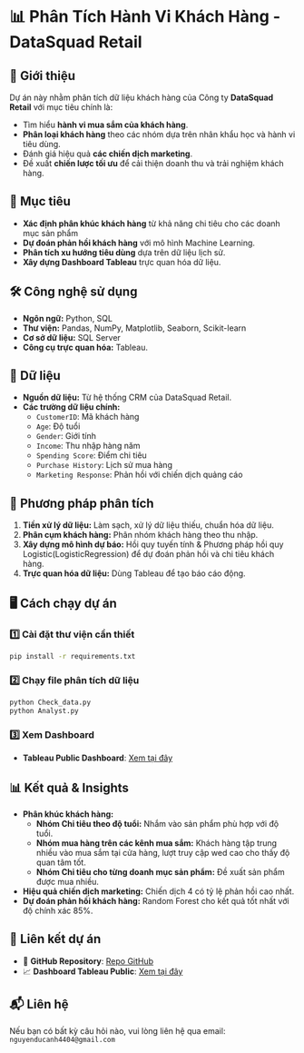# 📊 Phân Tích Hành Vi Khách Hàng - DataSquad Retail

## 📝 Giới thiệu
Dự án này nhằm phân tích dữ liệu khách hàng của Công ty **DataSquad Retail** với mục tiêu chính là:
- Tìm hiểu **hành vi mua sắm của khách hàng**.
- **Phân loại khách hàng** theo các nhóm dựa trên nhân khẩu học và hành vi tiêu dùng.
- Đánh giá hiệu quả **các chiến dịch marketing**.
- Đề xuất **chiến lược tối ưu** để cải thiện doanh thu và trải nghiệm khách hàng.

## 🚀 Mục tiêu
- **Xác định phân khúc khách hàng** từ khả năng chi tiêu cho các doanh mục sản phẩm
- **Dự đoán phản hồi khách hàng** với mô hình Machine Learning.
- **Phân tích xu hướng tiêu dùng** dựa trên dữ liệu lịch sử.
- **Xây dựng Dashboard Tableau** trực quan hóa dữ liệu.

## 🛠 Công nghệ sử dụng
- **Ngôn ngữ:** Python, SQL
- **Thư viện:** Pandas, NumPy, Matplotlib, Seaborn, Scikit-learn
- **Cơ sở dữ liệu:** SQL Server
- **Công cụ trực quan hóa:** Tableau.

## 📂 Dữ liệu
- **Nguồn dữ liệu:** Từ hệ thống CRM của DataSquad Retail.
- **Các trường dữ liệu chính:**
  - `CustomerID`: Mã khách hàng
  - `Age`: Độ tuổi
  - `Gender`: Giới tính
  - `Income`: Thu nhập hàng năm
  - `Spending Score`: Điểm chi tiêu
  - `Purchase History`: Lịch sử mua hàng
  - `Marketing Response`: Phản hồi với chiến dịch quảng cáo

## 🔎 Phương pháp phân tích
1. **Tiền xử lý dữ liệu:** Làm sạch, xử lý dữ liệu thiếu, chuẩn hóa dữ liệu.
2. **Phân cụm khách hàng:** Phân nhóm khách hàng theo thu nhập.
3. **Xây dựng mô hình dự báo:** Hồi quy tuyến tính & Phương pháp hồi quy Logistic(LogisticRegression) để dự đoán phản hồi và chi tiêu khách hàng.
4. **Trực quan hóa dữ liệu:** Dùng Tableau để tạo báo cáo động.

## 🖥️ Cách chạy dự án
### 1️⃣ Cài đặt thư viện cần thiết
```bash
pip install -r requirements.txt
```

### 2️⃣ Chạy file phân tích dữ liệu
```bash
python Check_data.py
python Analyst.py
```

### 3️⃣ Xem Dashboard
- **Tableau Public Dashboard**: [Xem tại đây](https://public.tableau.com/views/Customer_analyst/Dashboard3?:language=en-US&:sid=&:redirect=auth&:display_count=n&:origin=viz_share_link)

## 📊 Kết quả & Insights
- **Phân khúc khách hàng:**
  - **Nhóm Chi tiêu theo độ tuổi:** Nhắm vào sản phẩm phù hợp với độ tuổi.
  - **Nhóm mua hàng trên các kênh mua sắm:** Khách hàng tập trung nhiều vào mua sắm tại cửa hàng, lượt truy cập wed cao cho thấy độ quan tâm tốt.
  - **Nhóm Chi tiêu cho từng doanh mục sản phẩm:** Đề xuất sản phẩm được mua nhiều.
- **Hiệu quả chiến dịch marketing:** Chiến dịch 4 có tỷ lệ phản hồi cao nhất.
- **Dự đoán phản hồi khách hàng:** Random Forest cho kết quả tốt nhất với độ chính xác 85%.

## 🔗 Liên kết dự án
- 📂 **GitHub Repository**: [Repo GitHub](https://github.com/Duck-Anh-Clone/Data-analyst---DataSquad-Retail)
- 📈 **Dashboard Tableau Public**: [Xem tại đây](https://public.tableau.com/views/Customer_analyst/Dashboard3?:language=en-US&:sid=&:redirect=auth&:display_count=n&:origin=viz_share_link)

## 📬 Liên hệ
Nếu bạn có bất kỳ câu hỏi nào, vui lòng liên hệ qua email: `nguyenducanh4404@gmail.com`
 